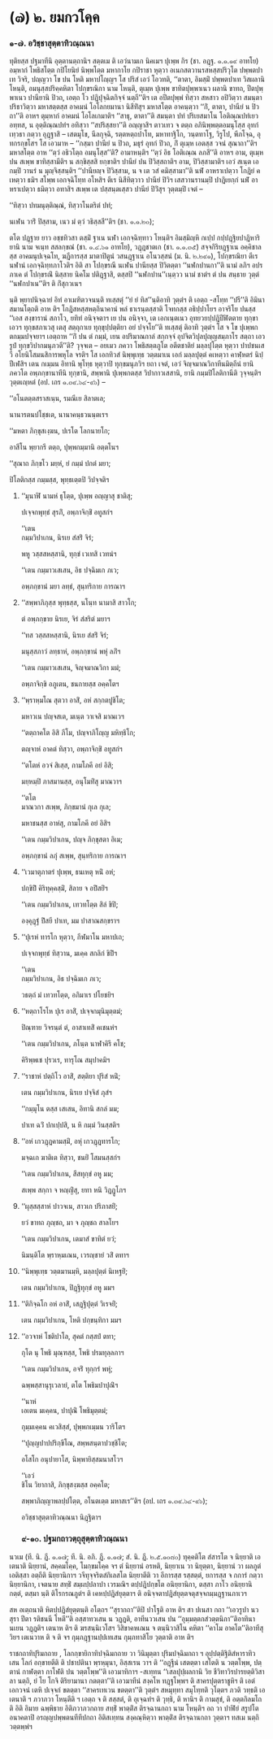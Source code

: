 <h1>(๗) ๒. ยมกวโคฺค</h1>
<h3>๑-๗. อวิชฺชาสุตฺตาทิวณฺณนา</h3>
<p> ทุติยสฺส  ปฐมาทีนิ อุตฺตานตฺถานิฯ สตฺตเม ติ เอวํนามเก นิคเมฯ ปุเพฺพ กิร (ชา. อฎฺฐ. ๑.๑.๑๙ อาทโย) อมฺหากํ โพธิสโตฺต กปิโยนิยํ นิพฺพโตฺต  มหากาโย กปิราชา หุตฺวา อเนกสตวานรสหสฺสปริวุโต ปพฺพตปาเท วิจริ, ปญฺญวา โข ปน โหติ มหาปโญฺญฯ โส ปริสํ เอวํ โอวทติ, ‘‘ตาตา, อิมสฺมิํ ปพฺพตปาเท วิสผลานิ โหนฺติ, อมนุสฺสปริคฺคหิตา โปกฺขรณิกา นาม โหนฺติ, ตุเมฺห ปุเพฺพ ขาทิตปุพฺพาเนว ผลานิ ขาทถ, ปีตปุพฺพาเนว ปานียานิ ปิวถ, เอตฺถ โว ปฎิปุจฺฉิตกิจฺจํ นตฺถี’’ติฯ เต อปีตปุพฺพํ ทิสฺวา สหสาว อปิวิตฺวา สมนฺตา ปริธาวิตฺวา มหาสตฺตสฺส อาคมนํ โอโลกยมานา นิสีทิํสุฯ มหาสโตฺต อาคนฺตฺวา ‘‘กิํ, ตาตา, ปานียํ น ปิวถา’’ติ อาหฯ ตุมฺหากํ อาคมนํ โอโลเกมาติฯ ‘‘สาธุ, ตาตา’’ติ สมนฺตา ปทํ ปริเยสมาโน โอติณฺณปทํเยว อทฺทส, น อุตฺติณฺณปทํฯ อทิสฺวา ‘‘สปริสฺสยา’’ติ อญฺญาสิฯ ตาวเทว จ ตตฺถ อภินิพฺพตฺตอมนุโสฺส อุทกํ เทฺวธา กตฺวา อุฎฺฐาสิ – เสตมุโข, นีลกุจฺฉิ, รตฺตหตฺถปาโท, มหาทาฐิโก, วนฺตทาโฐ, วิรูโป, พีภโจฺฉ, อุทกรกฺขโสฯ โส เอวมาห – ‘‘กสฺมา ปานียํ น ปิวถ, มธุรํ อุทกํ ปิวถ, กิํ ตุเมฺห เอตสฺส วจนํ สุณาถา’’ติฯ มหาสโตฺต อาห ‘‘ตฺวํ อธิวโตฺถ อมนุโสฺส’’ติ? อามาหนฺติฯ ‘‘ตฺวํ อิธ โอติเณฺณ ลภสี’’ติ อาหฯ อาม, ตุเมฺห ปน สเพฺพ ขาทิสฺสามีติฯ น สกฺขิสฺสสิ ยกฺขาติฯ ปานียํ ปน ปิวิสฺสถาติฯ อาม, ปิวิสฺสามาติฯ เอวํ สเนฺต เอกมฺปิ วานรํ น มุญฺจิสฺสนฺติฯ ‘‘ปานียญฺจ ปิวิสฺสาม, น จ เต วสํ คมิสฺสามา’’ติ นฬํ อาหราเปตฺวา โกฎิยํ คเหตฺวา ธมิฯ สโพฺพ เอกจฺฉิโทฺท อโหสิฯ ตีเร นิสีทิตฺวาว ปานียํ ปิวิฯ เสสวานรานมฺปิ ปาฎิเยกฺกํ นฬํ อาหราเปตฺวา ธมิตฺวา อทาสิฯ สเพฺพ เต ปสฺสนฺตเสฺสว ปานียํ ปิวิํสุฯ วุตฺตมฺปิ เจตํ –</p>


<p>
‘‘ทิสฺวา ปทมนุตฺติณฺณํ, ทิสฺวาโนตริตํ ปทํ;  
  
นเฬน วาริํ ปิสฺสาม, เนว มํ ตฺวํ วธิสฺสสี’’ติฯ (ชา. ๑.๑.๒๐);  
</p>
  
<p>ตโต  ปฎฺฐาย ยาว อชฺชทิวสา ตสฺมิํ ฐาเน นฬา เอกจฺฉิทฺทาว โหนฺติฯ อิมสฺมิญฺหิ กเปฺป กปฺปฎฺฐิยปาฎิหาริยานิ นาม จเนฺท สสลกฺขณํ (ชา. ๑.๔.๖๑ อาทโย), วฎฺฎชาตเก (ชา. ๑.๑.๓๕) สจฺจกิริยฎฺฐาเน อคฺคิชาลสฺส อาคมนุปเจฺฉโท, ฆฎีการสฺส มาตาปิตูนํ วสนฎฺฐาเน อโนวสฺสนํ (ม. นิ. ๒.๒๙๑), โปกฺขรณิยา ตีเร นฬานํ เอกจฺฉิทฺทภาโวติฯ อิติ สา โปกฺขรณี นเฬน ปานียสฺส ปิวิตตฺตา ‘‘นฬกปานกา’’ติ นามํ ลภิฯ อปรภาเค ตํ โปกฺขรณิํ นิสฺสาย  นิคโม ปติฎฺฐาสิ, ตสฺสปิ ‘‘นฬกปาน’’เนฺตฺวว นามํ ชาตํฯ ตํ ปน สนฺธาย วุตฺตํ ‘‘นฬกปาเน’’ติฯ ติ กิํสุกวเนฯ</p>


<p>นฺติ พฺยาปนิจฺฉายํ อิทํ อาเมฑิตวจนนฺติ ทเสฺสตุํ ‘‘ยํ ยํ ทิส’’นฺติอาทิ วุตฺตํฯ ติ เอตฺถ -สโทฺท ‘‘ปรี’’ติ อิมินา สมานโตฺถติ อาห ติฯ  โกฎิสหสฺสหตฺถินาคานํ พลํ ธาเรนฺตสฺสาติ โจทกสฺส อธิปฺปาโยฯ อาจริโย ปนสฺส ‘‘เอส สงฺขารานํ สภาโว, ยทิทํ อนิจฺจตาฯ เย ปน อนิจฺจา, เต เอกเนฺตเนว อุทยวยปฺปฎิปีฬิตตาย ทุกฺขา เอวฯ ทุกฺขสภาเวสุ เตสุ สตฺถุกาเย ทุกฺขุปฺปตฺติยา อยํ ปจฺจโย’’ติ ทเสฺสตุํ ติอาทิ วุตฺตํฯ  โส จ โข ปุเพฺพกตกมฺมปจฺจยาฯ เอตฺถาห ‘‘กิํ ปน ตํ กมฺมํ, เยน อปริมาณกาลํ สกฺกจฺจํ อุปจิตวิปุลปุญฺญสมฺภาโร สตฺถา เอวรูปํ ทุกฺขวิปากมนุภวตี’’ติ? วุจฺจเต – อยเมว ภควา โพธิสตฺตภูโต อตีตชาติยํ มลฺลปุโตฺต หุตฺวา ปาปชนเสวี อโยนิโสมนสิการพหุโล จรติฯ โส เอกทิวสํ นิพฺพุเทฺธ วตฺตมาเน เอกํ มลฺลปุตฺตํ คเหตฺวา คาฬฺหตรํ นิปฺปีเฬสิฯ เตน กเมฺมน อิทานิ พุโทฺธ หุตฺวาปิ ทุกฺขมนุภวิฯ ยถา เจตํ, เอวํ จิญฺจมาณวิกาทีนมิตฺถีนํ ยานิ ภควโต อพฺภกฺขานาทีนิ ทุกฺขานิ, สพฺพานิ ปุเพฺพกตสฺส วิปากาวเสสานิ, ยานิ กมฺมปิโลติกานีติ วุจฺจนฺติฯ วุตฺตเญฺหตํ  (อป. เถร ๑.๓๙.๖๔-๙๖) –</p>


<p>
‘‘อโนตตฺตสราสเนฺน, รมณีเย สิลาตเล;  
  
นานารตนปโชฺชเต, นานาคนฺธวนนฺตเรฯ  
</p>
  
<p>
‘‘มหตา ภิกฺขุสเงฺฆน, ปเรโต โลกนายโก;  
  
อาสีโน พฺยากรี ตตฺถ, ปุพฺพกมฺมานิ อตฺตโนฯ  
</p>
  
<p>
‘‘สุณาถ  
ภิกฺขโว มยฺหํ, ยํ กมฺมํ ปกตํ มยา;  
  
ปิโลติกสฺส กมฺมสฺส, พุทฺธเตฺตปิ วิปจฺจติฯ  
</p>
  
<ol>
<li>
‘‘มุนาฬิ นามหํ ธุโตฺต, ปุเพฺพ อญฺญาสุ ชาติสุ;  
  
ปเจฺจกพุทฺธํ สุรภิํ, อพฺภาจิกฺขิํ อทูสกํฯ  
</li>
  
‘‘เตน  
กมฺมวิปาเกน, นิรเย สํสริํ จิรํ;  
  
พหู วสฺสสหสฺสานิ, ทุกฺขํ เวเทสิ เวทนํฯ  
</li>
  
‘‘เตน กมฺมาวเสเสน, อิธ ปจฺฉิมเก ภเว;  
  
อพฺภกฺขานํ มยา ลทฺธํ, สุนฺทริกาย การณาฯ  
</li>
  
<li>
‘‘สพฺพาภิภุสฺส พุทฺธสฺส, นโนฺท นามาสิ สาวโก;  
  
ตํ อพฺภกฺขาย นิรเย, จิรํ สํสริตํ มยาฯ  
</li>
  
‘‘ทส วสฺสสหสฺสานิ, นิรเย สํสริํ จิรํ;  
  
มนุสฺสภาวํ ลทฺธาหํ, อพฺภกฺขานํ พหุํ ลภิํฯ  
</li>
  
‘‘เตน กมฺมาวเสเสน, จิญฺจมาณวิกา มมํ;  
  
อพฺภาจิกฺขิ อภูเตน, ชนกายสฺส อคฺคโตฯ  
</li>
  
<li>
‘‘พฺราหฺมโณ สุตวา อาสิํ, อหํ สกฺกตปูชิโต;  
  
มหาวเน ปญฺจสเต, มเนฺต วาเจสิ มาณเวฯ  
</li>
  
‘‘ตตฺถาคโต อิสิ ภีโม, ปญฺจาภิโญฺญ มหิทฺธิโก;  
  
ตญฺจาหํ อาคตํ ทิสฺวา, อพฺภาจิกฺขิํ อทูสกํฯ  
</li>
  
‘‘ตโตหํ อวจํ สิเสฺส, กามโภคี อยํ อิสิ;  
  
มยฺหมฺปิ ภาสมานสฺส, อนุโมทิํสุ มาณวาฯ  
</li>
  
‘‘ตโต  
มาณวกา สเพฺพ, ภิกฺขมานํ กุเล กุเล;  
  
มหาชนสฺส อาหํสุ, กามโภคี อยํ อิสิฯ  
</li>
  
‘‘เตน กมฺมวิปาเกน, ปญฺจ ภิกฺขุสตา อิเม;  
  
อพฺภกฺขานํ ลภุํ สเพฺพ, สุนฺทริกาย การณาฯ  
</li>
  
<li>
‘‘เวมาตุภาตรํ ปุเพฺพ, ธนเหตุ หนิํ อหํ;  
  
ปกฺขิปิํ คิริทุคฺคสฺมิํ, สิลาย จ อปิํสยิํฯ  
</li>
  
‘‘เตน กมฺมวิปาเกน, เทวทโตฺต สิลํ ขิปิ;  
  
องฺคุฎฺฐํ ปิํสยี ปาเท, มม ปาสาณสกฺขราฯ  
</li>
  
<li>
‘‘ปุเรหํ ทารโก หุตฺวา, กีฬมาโน มหาปเถ;  
  
ปเจฺจกพุทฺธํ ทิสฺวาน, มเคฺค สกลิกํ ขิปิํฯ  
</li>
  
‘‘เตน  
กมฺมวิปาเกน, อิธ ปจฺฉิมเก ภเว;  
  
วธตฺถํ มํ เทวทโตฺต, อภิมาเร ปโยชยิฯ  
</li>
  
<li>
‘‘หตฺถาโรโห ปุเร อาสิํ, ปเจฺจกมุนิมุตฺตมํ;  
  
ปิณฺฑาย วิจรนฺตํ ตํ, อาสาเทสิํ คเชนหํฯ  
</li>
  
‘‘เตน กมฺมวิปาเกน, ภโนฺต นาฬาคิรี คโช;  
  
คิริพฺพเช ปุรวเร, ทารุโณ สมุปาคมิฯ  
</li>
  
<li>
‘‘ราชาหํ ปตฺถิโว อาสิํ, สตฺติยา ปุริสํ หนิํ;  
  
เตน กมฺมวิปาเกน, นิรเย ปจฺจิสํ ภุสํฯ  
</li>
  
‘‘กมฺมุโน ตสฺส เสเสน, อิทานิ สกลํ มม;  
  
ปาเท ฉวิํ ปกเปฺปสิ, น หิ กมฺมํ วินสฺสติฯ  
</li>
  
<li>
‘‘อหํ  
เกวฎฺฎคามสฺมิํ, อหุํ เกวฎฺฎทารโก;  
  
มจฺฉเก ฆาติเต ทิสฺวา, ชนยิํ โสมนสฺสกํฯ  
</li>
  
‘‘เตน กมฺมวิปาเกน, สีสทุกฺขํ อหู มม;  
  
สเพฺพ สกฺกา จ หญฺญิํสุ, ยทา หนิ วิฎฎูโภฯ  
</li>
  
<li>
‘‘ผุสฺสสฺสาหํ ปาวจเน, สาวเก ปริภาสยิํ;  
  
ยวํ ขาทถ ภุญฺชถ, มา จ ภุญฺชถ สาลโยฯ  
</li>
  
‘‘เตน กมฺมวิปาเกน, เตมาสํ ขาทิตํ ยวํ;  
  
นิมนฺติโต พฺราหฺมเณน, เวรญฺชายํ วสิํ ตทาฯ  
</li>
  
<li>
‘‘นิพฺพุเทฺธ วตฺตมานมฺหิ, มลฺลปุตฺตํ นิเหฐยิํ;  
  
เตน กมฺมวิปาเกน, ปิฎฺฐิทุกฺขํ อหู มมฯ  
</li>
  
<li>
‘‘ติกิจฺฉโก อหํ อาสิํ, เสฎฺฐิปุตฺตํ วิเรจยิํ;  
  
เตน กมฺมวิปาเกน, โหติ ปกฺขนฺทิกา มมฯ  
</li>
  
<li>
‘‘อวจาหํ โชติปาโล, สุคตํ กสฺสปํ ตทา;  
  
กุโต นุ โพธิ มุณฺฑสฺส, โพธิ ปรมทุลฺลภาฯ  
</li>
  
‘‘เตน กมฺมวิปาเกน, อจริํ ทุกฺกรํ พหุํ;  
  
ฉพฺพสฺสานุรุเวลายํ, ตโต โพธิมปาปุณิํฯ  
</li>
  
‘‘นาหํ  
เอเตน มเคฺคน, ปาปุณิํ โพธิมุตฺตมํ;  
  
กุมฺมเคฺคน คเวสิสฺสํ, ปุพฺพกเมฺมน วาริโตฯ  
</li>
  
‘‘ปุญฺญปาปปริกฺขีโณ, สพฺพสนฺตาปวชฺชิโต;  
  
อโสโก อนุปายาโส, นิพฺพายิสฺสมนาสโวฯ  
</li>
  
‘‘เอวํ  
ชิโน วิยากาสิ, ภิกฺขุสงฺฆสฺส อคฺคโต;  
  
สพฺพาภิญฺญาพลปฺปโตฺต, อโนตเตฺต มหาสเร’’ติฯ (อป. เถร ๑.๓๙.๖๔-๙๖);  
</li>
  
อวิชฺชาสุตฺตาทิวณฺณนา นิฎฺฐิตาฯ  
</li>
  
<h3>๙-๑๐. ปฐมกถาวตฺถุสุตฺตาทิวณฺณนา</h3>
</ol>
<p> นวเม (ที. นิ. ฎี. ๑.๑๗; ที. นิ. อภิ. ฎี. ๑.๑๗; สํ. นิ. ฎี. ๒.๕.๑๐๘๐) ทุคฺคติโต สํสารโต จ นิยฺยาติ เอเตนาติ นิยฺยานํ, สคฺคมโคฺค, โมกฺขมโคฺค จฯ ตํ นิยฺยานํ อรหติ, นิยฺยาเน วา นิยุตฺตา, นิยฺยานํ วา ผลภูตํ เอติสฺสา อตฺถีติ นิยฺยานิกาฯ วจีทุจฺจริตสํกิเลสโต นิยฺยาตีติ วา อีการสฺส รสฺสตฺตํ, ยการสฺส จ กการํ กตฺวา นิยฺยานิกา, เจตนาย สทฺธิํ สมฺผปฺปลาปา เวรมณิฯ ตปฺปฎิปกฺขโต อนิยฺยานิกา, ตสฺสา ภาโว อนิยฺยานิกตฺตํ, ตสฺมา นฺติ ติโรกรณภูตํฯ ติ เคหปฺปฎิสํยุตฺตาฯ ติ อนิจฺจตาปฎิสํยุตฺตจตุสจฺจกมฺมฎฺฐานภาเวฯ</p>


<p>สห อเตฺถนาติ  หิตปฺปฎิสํยุตฺตนฺติ อโตฺถฯ ‘‘สุรากถา’’ติปิ ปาโฐติ อาห ติฯ สา ปเนสา กถา ‘‘เอวรูปา นวสุรา ปีตา รติชนนี โหตี’’ติ อสฺสาทวเสน น วฎฺฎติ, อาทีนววเสน ปน ‘‘อุมฺมตฺตกสํวตฺตนิกา’’ติอาทินา นเยน วฎฺฎติฯ เตนาห ติฯ ติ ฆรสนฺนิเวโสฯ วิสิขาคหเณน จ ตนฺนิวาสิโน คหิตา ‘‘คาโม อาคโต’’ติอาทีสุ วิยฯ เตเนวาห ติ จ ติ จฯ กุมฺภฎฺฐานปฺปเทเสน กุมฺภทาสิโย วุตฺตาติ อาห ติฯ</p>


<p>ราชกถาทิปุริมกถาย , โลกกฺขายิกาทิปจฺฉิมกถาย วา วินิมุตฺตา ปุริมปจฺฉิมกถา ฯ อุปฺปตฺติฐิติสํหาราทิวเสน โลกํ อกฺขายตีติ ติ ปชาปตินา พฺรหฺมุนา, อิสฺสเรน วาฯ ติ ‘‘อฎฺฐีนํ เสตตฺตา เสโตติ น วตฺตโพฺพ, ปตฺตานํ กาฬตฺตา กาโฬติ ปน วตฺตโพฺพ’’ติ เอวมาทิกาฯ -สเทฺทน ‘‘เสลปุปฺผลกานิ วิย ชีวิทาวิรปารยตฺติวิสาลา นตฺถิ, ยํ โย โกจิ ติริยามานา กตตฺตา’’ติ  เอวมาทีนํ สงฺคโห ทฎฺฐโพฺพฯ ติ สาครปุตฺตราชูหิฯ ติ เอตํ เอกวจนํ เตหิ ปเจฺจกํ ขตตฺตา ‘‘สาครเทเวน ขตตฺตา’’ติ วุตฺตํฯ สหมุทฺทา สมุโทฺทติ วุโตฺตฯ ภวติ วทฺธติ เอเตนาติ ฯ ภวาภวา โหนฺตีติ ฯ เอตฺถ จ ติ สสฺสตํ, ติ อุเจฺฉทํฯ ติ วุทฺธิ, ติ หานิฯ ติ กามสุขํ, ติ อตฺตกิลมโถติ อิติ อิมาย ฉพฺพิธาย อิติภวาภวกถาย สทฺธิํ พาตฺติํส ติรจฺฉานกถา นาม โหนฺติฯ อถ วา ปาฬิยํ สรูปโต อนาคตาปิ อรญฺญปพฺพตนทีทีปกถา อิติสเทฺทน สงฺคณฺหิตฺวา พาตฺติํส ติรจฺฉานกถา วุตฺตาฯ ทสเม นตฺถิ วตฺตพฺพํฯ</p>

</p>

</p>





